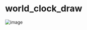 # world_clock_draw

![image](https://github.com/jackGetDev/world_clock_draw/assets/57647314/3305e03e-fb12-4773-ba43-69c7479ccb81)
